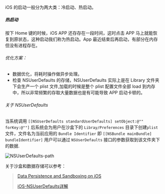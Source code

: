 iOS 的启动一般分为两大类：冷启动、热启动。
##### 热启动
按下 Home 键的时候，iOS APP 还存存在一段时间，这时点击 APP 马上就能恢复到原状态，这种启动我们称为热启动。App 最近结束后再启动，有部分在内存但没有进程存在。
###### 优化方案：
*  数据优化，将耗时操作做异步处理。
* 检查 NSUserDefaults 的存储，NSUserDefaults 实际上是在 Library 文件夹下会生产一个 plist 文件,加载的时候是整个 plist 配置文件全部 load 到内存中，所以非常频繁的存取大量数据也是有可能导致 APP 启动卡顿的。

###### 关于 NSUserDefaults
当系统调用 `[[NSUserDefaults standardUserDefaults] setObject:@"" forKey:@""]` 后系统会为用户在沙盒下的 `Libray/Preferences` 目录下创建`plist` 文件，文件名为当前应用的 `Bundle Identifier` 即 `[[NSBundle mainBundle] bundleIdentifier]` 用户可以通过 `NSUserDefaults` 接口的参数获取到该文件夹下的数据.

![NSUserDefaults-path](../image/NSUserDefaults-path)


关于沙盒和数据存储可以参考：
> [Data Persistence and Sandboxing on iOS](https://code.tutsplus.com/tutorials/data-persistence-and-sandboxing-on-ios--mobile-14078)
> 
> [iOS-NSUserDefaults详解](https://juejin.im/post/5ce756aef265da1b6d3ffee6)